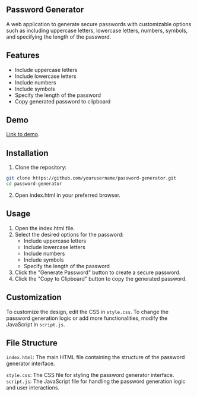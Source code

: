 ## Password Generator
A web application to generate secure passwords with customizable options such as including uppercase letters, lowercase letters, numbers, symbols, and specifying the length of the password.

## Features
- Include uppercase letters
- Include lowercase letters
- Include numbers
- Include symbols
- Specify the length of the password
- Copy generated password to clipboard
## Demo
[Link to demo](https://codepen.io/Shravan-Dalavi/pen/WNqjxVL).

## Installation
1. Clone the repository:
```bash
git clone https://github.com/yourusername/password-generator.git
cd password-generator
```
2. Open index.html in your preferred browser.

## Usage
1. Open the index.html file.
2. Select the desired options for the password:
   - Include uppercase letters
   - Include lowercase letters
   - Include numbers
   - Include symbols
   - Specify the length of the password
3. Click the "Generate Password" button to create a secure password.
4. Click the "Copy to Clipboard" button to copy the generated password.
   
## Customization
To customize the design, edit the CSS in `style.css`.
To change the password generation logic or add more functionalities, modify the JavaScript in `script.js`.

## File Structure
`index.html`: The main HTML file containing the structure of the password generator interface.

`style.css`: The CSS file for styling the password generator interface.
`script.js`: The JavaScript file for handling the password generation logic and user interactions.

